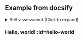 ## Example from docsify

<details>
<summary>Self-assessment (Click to expand)</summary>

- Abc
- Abc

</details>

### Hello, world! :id=hello-world